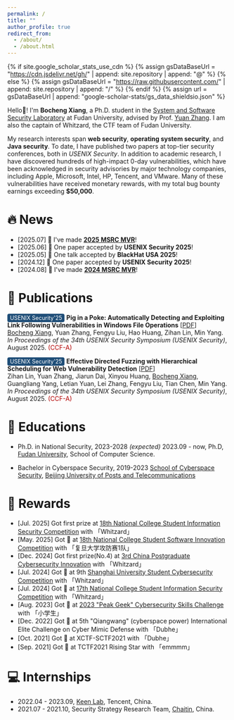 ```yaml
---
permalink: /
title: ""
author_profile: true
redirect_from: 
  - /about/
  - /about.html
---
```


{% if site.google_scholar_stats_use_cdn %}
{% assign gsDataBaseUrl = "https://cdn.jsdelivr.net/gh/" | append: site.repository | append: "@" %}
{% else %}
{% assign gsDataBaseUrl = "https://raw.githubusercontent.com/" | append: site.repository | append: "/" %}
{% endif %}
{% assign url = gsDataBaseUrl | append: "google-scholar-stats/gs_data_shieldsio.json" %}

<span class='anchor' id='about-me'></span>

Hello👋! I'm <strong>Bocheng Xiang</strong>, a Ph.D. student in the
<a href="https://secsys.fudan.edu.cn/">System and Software Security Laboratory</a>
at Fudan University, advised by Prof. <a href="https://yuanxzhang.github.io/">Yuan Zhang</a>.
I am also the captain of Whitzard, the CTF team of Fudan University.

My research interests span <strong>web security</strong>, <strong>operating system security</strong>, and <strong>Java security</strong>. To date, I have published two papers at top-tier security conferences, both in <em>USENIX Security</em>. In addition to academic research, I have discovered hundreds of high-impact 0-day vulnerabilities, which have been acknowledged in security advisories by major technology companies, including Apple, Microsoft, Intel, HP, Tencent, and VMware. Many of these vulnerabilities have received monetary rewards, with my total bug bounty earnings exceeding <strong>$50,000</strong>.

# 🔥 News
- [2025.07]  🎉 I've made <a href="https://msrc.microsoft.com/blog/2025/07/congratulations-to-the-msrc-2025-most-valuable-security-researchers/"><strong>2025 MSRC MVR</strong></a>!
- [2025.06]  🎉 One paper accepted by <strong>USENIX Security 2025</strong>!
- [2025.05]  🎉 One talk accepted by <strong>BlackHat USA 2025</strong>!
- [2024.12]  🎉 One paper accepted by <strong>USENIX Security 2025</strong>!
- [2024.08]  🎉 I've made <a href="https://msrc.microsoft.com/blog/2024/08/congratulations-to-the-msrc-2024-most-valuable-security-researchers/"><strong>2024 MSRC MVR</strong></a>!


# 📝 Publications 
<span style="background-color:#1f4e78; color:white; padding:2px 6px; border-radius:4px; font-size:0.9em;">USENIX Security'25</span> **Pig in a Poke: Automatically Detecting and Exploiting Link Following Vulnerabilities in Windows File Operations** [[PDF](/paper/linkzard-security25.pdf)]  
<u>Bocheng Xiang</u>, Yuan Zhang, Fengyu Liu, Hao Huang, Zihan Lin, Min Yang.  
*In Proceedings of the 34th USENIX Security Symposium (USENIX Security)*, August 2025. <span style="color:#b30000;">(CCF-A)</span>

<span style="background-color:#1f4e78; color:white; padding:2px 6px; border-radius:4px; font-size:0.9em;">USENIX Security'25</span> **Effective Directed Fuzzing with Hierarchical Scheduling for Web Vulnerability Detection** [[PDF](/paper/WDFuzz-security25.pdf)]  
Zihan Lin, Yuan Zhang, Jiarun Dai, Xinyou Huang, <u>Bocheng Xiang</u>, Guangliang Yang, Letian Yuan, Lei Zhang, Fengyu Liu, Tian Chen, Min Yang.  
*In Proceedings of the 34th USENIX Security Symposium (USENIX Security)*, August 2025. <span style="color:#b30000;">(CCF-A)</span> 

<!-- # 🎖 Honors and Awards
- *2025.05*: Distinguished Paper Award, S&P 2025 (<1% submission)
 
- *2022.09*: 1st Place of The 13th National College Student Information Security Contest (Final Round) 🏆
-->

# 📖 Educations
- Ph.D. in National Security, 2023-2028 <em>(expected)</em>
2023.09 - now, Ph.D, <a href="https://www.fudan.edu.cn/">Fudan University</a>, School of Computer Science.

- Bachelor in Cyberspace Security, 2019-2023
<a href="https://scss.bupt.edu.cn/">School of Cyberspace Security</a>, <a href="https://www.bupt.edu.cn/">Beijing University of Posts and Telecommunications</a>

# 🏅 Rewards
- [Jul. 2025] Got first prize at <a href="http://www.ciscn.cn/upload/file/20250723/1753252788961904.pdf">18th National College Student Information Security Competition</a> with 「Whitzard」
- [May. 2025] Got 🏅 at <a href="http://www.ccsssc.com/notice?id=1924760535486386176">18th National College Student Software Innovation Competition</a> with 「复旦大学攻防赛1队」
- [Dec. 2024] Got first prize(No.4) at <a href="https://cpipc.acge.org.cn/sysFile/downFile.do?fileId=3955890483b04ef59f15fccb89d4a535">3rd China Postgraduate Cybersecurity Innovation</a> with 「Whitzard」
- [Jul. 2024] Got 🥉 at 9th <a href="https://shwas.dhu.edu.cn/2024/0704/c23272a348194/page.htm">Shanghai University Student Cybersecurity Competition</a> with 「Whitzard」
- [Jul. 2024] Got 🥉 at <a href="http://www.ciscn.cn/announcement/view/357">17th National College Student Information Security Competition</a> with 「Whitzard」
- [Aug. 2023] Got 🏅 at <a href="https://www.freebuf.com/news/376231.html">2023 "Peak Geek" Cybersecurity Skills Challenge</a> with 「小学生」
- [Dec. 2022] Got 🏅 at 5th "Qiangwang" (cyberspace power) International Elite Challenge on Cyber Mimic Defense with 「Dubhe」
- [Oct. 2021] Got 🏅 at XCTF-SCTF2021 with 「Dubhe」
- [Sep. 2021] Got 🥈 at TCTF2021 Rising Star with 「emmmm」


# 💻 Internships
- 2022.04 - 2023.09, <a href="https://keenlab.tencent.com/">Keen Lab</a>, Tencent, China.
- 2021.07 - 2021.10, Security Strategy Research Team, <a href="https://www.chaitin.cn/">Chaitin</a>, China.